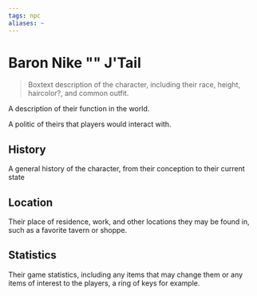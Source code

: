 ```yaml
---
tags: npc
aliases: ~
---
```


# Baron Nike "" J'Tail

 > 
 > Boxtext description of the character, including their race, height, haircolor?, and common outfit.

A description of their function in the world.

A politic of theirs that players would interact with.

## History

A general history of the character, from their conception to their current state

## Location

Their place of residence, work, and other locations they may be found in, such as a favorite tavern or shoppe.

## Statistics

Their game statistics, including any items that may change them or any items of interest to the players, a ring of keys for example.
